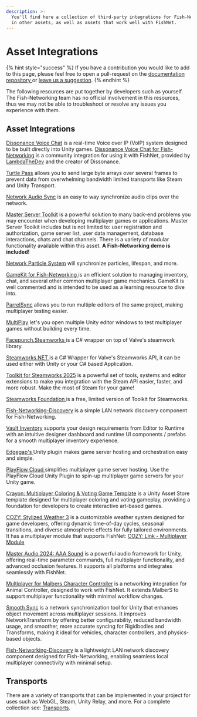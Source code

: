 ```yaml
---
description: >-
  You'll find here a collection of third-party integrations for Fish-Networking
  in other assets, as well as assets that work well with FishNet.
---
```


# Asset Integrations

{% hint style="success" %}
If you have a contribution you would like to add to this page, please feel free to open a pull-request on the [documentation repository ](https://github.com/FirstGearGames/FishNet-Documentation)or [leave us a suggestion](https://github.com/FirstGearGames/FishNet/discussions).
{% endhint %}

The following resources are put together by developers such as yourself. The Fish-Networking team has no official involvement in this resources, thus we may not be able to troubleshoot or resolve any issues you experience with them.

## Asset Integrations

[Dissonance Voice Chat](https://assetstore.unity.com/packages/tools/audio/dissonance-voice-chat-70078) is a real-time Voice over IP (VoIP) system designed to be built directly into Unity games. [Dissonance Voice Chat for Fish-Networking](https://github.com/LambdaTheDev/DissonanceVoiceForFishNet) is a community integration for using it with FishNet, provided by [LambdaTheDev](https://github.com/LambdaTheDev) and the creator of Dissonance.

[Turtle Pass](https://github.com/DanielSnd/TurtlePass) allows you to send large byte arrays over several frames to prevent data from overwhelming bandwidth limited transports like Steam and Unity Transport.

[Network Audio Sync](https://github.com/LambdaTheDev/NetworkAudioSync) is an easy to way synchronize audio clips over the network.

[Master Server Toolkit](https://assetstore.unity.com/packages/tools/network/master-server-toolkit-194832) is a powerful solution to many back-end problems you may encounter when developing multiplayer games or applications. Master Server Toolkit includes but is not limited to: user registration and authorization, game server list, user data management, database interactions, chats and chat channels. There is a variety of modular functionality available within this asset. **A Fish-Networking demo is included!**

[Network Particle System](https://github.com/celojevic/NetworkParticleSystem) will synchronize particles, lifespan, and more.

[GameKit for Fish-Networking ](https://github.com/FirstGearGames/GameKit)is an efficient solution to managing inventory, chat, and several other common multiplayer game mechanics. GameKit is well commented and is intended to be used as a learning resource to dive into.

[ParrelSync](https://github.com/VeriorPies/ParrelSync) allows you to run multiple editors of the same project, making multiplayer testing easier.

[MultiPlay](https://assetstore.unity.com/packages/tools/utilities/multiplay-170209) let's you open multiple Unity editor windows to test multiplayer games without building every time.

[Facepunch.Steamworks ](https://github.com/Facepunch/Facepunch.Steamworks)is a C# wrapper on top of Valve's steamwork library.

[Steamworks.NET ](https://github.com/rlabrecque/Steamworks.NET)is a C# Wrapper for Valve's Steamworks API, it can be used either with Unity or your C# based Application.

[Toolkit for Steamworks 2025](https://assetstore.unity.com/packages/tools/integration/toolkit-for-steamworks-2025-299310) is a powerful set of tools, systems and editor extensions to make you integration with the Steam API easier, faster, and more robust. Make the most of Steam for your game!

[Steamworks Foundation ](https://github.com/heathen-engineering/Toolkit-for-Steamworks-Foundation)is a free, limited version of Toolkit for Steamworks.

[Fish-Networking-Discovery](fish-network-discovery.md) is a simple LAN network discovery component for Fish-Networking.

[Vault Inventory](https://assetstore.unity.com/packages/tools/game-toolkits/vault-inventory-93933) supports your design requirements from Editor to Runtime with an intuitive designer dashboard and runtime UI components / prefabs for a smooth multiplayer inventory experience.

[Edgegap's ](https://assetstore.unity.com/packages/tools/network/edgegap-game-server-hosting-212563)Unity plugin makes game server hosting and orchestration easy and simple.

[PlayFlow Cloud ](https://assetstore.unity.com/packages/tools/network/playflow-cloud-206903)simplifies multiplayer game server hosting. Use the PlayFlow Cloud Unity Plugin to spin-up multiplayer game servers for your Unity game.

[Crayon: Multiplayer Coloring & Voting Game Template](https://assetstore.unity.com/packages/templates/packs/crayon-multiplayer-coloring-voting-game-template-279432) is a Unity Asset Store template designed for multiplayer coloring and voting gameplay, providing a foundation for developers to create interactive art-based games.

[COZY: Stylized Weather 3](https://assetstore.unity.com/packages/tools/utilities/cozy-stylized-weather-3-271742) is a customizable weather system designed for game developers, offering dynamic time-of-day cycles, seasonal transitions, and diverse atmospheric effects for fully tailored environments. It has a multiplayer module that supports FishNet: [COZY: Link - Multiplayer Module](https://assetstore.unity.com/packages/tools/network/cozy-link-multiplayer-module-238669)

[Master Audio 2024: AAA Sound](https://assetstore.unity.com/packages/tools/audio/master-audio-2024-aaa-sound-287785) is a powerful audio framework for Unity, offering real-time parameter commands, full multiplayer functionality, and advanced occlusion features. It supports all platforms and integrates seamlessly with FishNet.

[Multiplayer for Malbers Character Controller](https://assetstore.unity.com/packages/tools/integration/multiplayer-for-malbers-character-controller-300747) is a networking integration for Animal Controller, designed to work with FishNet. It extends MalberS to support multiplayer functionality with minimal workflow changes.

[Smooth Sync](https://assetstore.unity.com/packages/tools/network/smooth-sync-96925) is a network synchronization tool for Unity that enhances object movement across multiplayer sessions. It improves NetworkTransform by offering better configurability, reduced bandwidth usage, and smoother, more accurate syncing for Rigidbodies and Transforms, making it ideal for vehicles, character controllers, and physics-based objects.

[Fish-Networking-Discovery](fish-network-discovery.md) is a lightweight LAN network discovery component designed for Fish-Networking, enabling seamless local multiplayer connectivity with minimal setup.

## Transports

There are a variety of transports that can be implemented in your project for uses such as WebGL, Steam, Unity Relay, and more. For a complete collection see: [Transports](../../guides/high-level-overview/transports.md).

